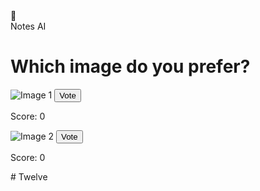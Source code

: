 <!DOCTYPE html>
<html lang="en">
<head>
  <meta charset="UTF-8">
  <meta name="viewport" content="width=device-width, initial-scale=1.0">
  <title>Twelve</title>
  <link rel="stylesheet" href="style.css">
</head>
<body>
  <div class="container">
    <div class="left-circle">🍷</div>
    <div class="right-circle">Notes AI</div>
    <h1>Which image do you prefer?</h1>
    <div class="images">
      <div class="image-container">
        <img id="image1" src="image1.jpg" alt="Image 1">
        <button onclick="vote('image1')">Vote</button>
        <p id="score1">Score: 0</p>
      </div>
      <div class="image-container">
        <img id="image2" src="image2.jpg" alt="Image 2">
        <button onclick="vote('image2')">Vote</button>
        <p id="score2">Score: 0</p>
      </div>
    </div>
  </div>
  <script src="script.js"></script>
</body>
</html># Twelve
